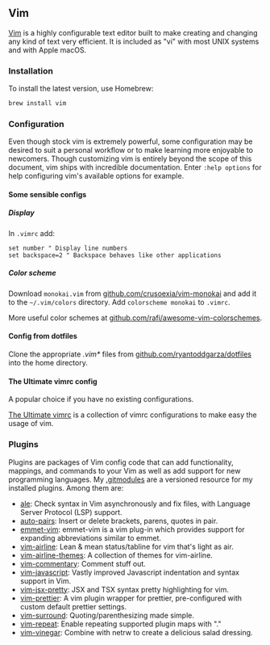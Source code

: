 ## Vim

[Vim](https://www.vim.org/) is a highly configurable text editor built to make creating and changing any kind of text very efficient. It is included as "vi" with most UNIX systems and with Apple macOS.

### Installation

To install the latest version, use Homebrew:

```sh
brew install vim
```

### Configuration

Even though stock vim is extremely powerful, some configuration may be desired to suit a personal workflow or to make learning more enjoyable to newcomers. Though customizing vim is entirely beyond the scope of this document, vim ships with incredible documentation. Enter `:help options` for help configuring vim's available options for example.

#### Some sensible configs

##### Display

In `.vimrc` add:

```
set number " Display line numbers
set backspace=2 " Backspace behaves like other applications
```

##### Color scheme

Download `monokai.vim` from [github.com/crusoexia/vim-monokai](https://github.com/crusoexia/vim-monokai) and add it to the `~/.vim/colors` directory. Add `colorscheme monokai` to `.vimrc`.

More useful color schemes at [github.com/rafi/awesome-vim-colorschemes](https://github.com/rafi/awesome-vim-colorschemes).

#### Config from dotfiles

Clone the appropriate *.vim\** files from [github.com/ryantoddgarza/dotfiles](https://github.com/ryantoddgarza/dotfiles) into the home directory.

#### The Ultimate vimrc config

A popular choice if you have no existing configurations.

[The Ultimate vimrc](https://github.com/amix/vimrc) is a collection of vimrc configurations to make easy the usage of vim.

### Plugins

Plugins are packages of Vim config code that can add functionality, mappings, and commands to your Vim as well as add support for new programming languages. My [.gitmodules](https://github.com/ryantoddgarza/dotfiles/blob/master/.gitmodules) are a versioned resource for my installed plugins. Among them are:

- [ale](https://github.com/dense-analysis/ale): Check syntax in Vim asynchronously and fix files, with Language Server Protocol (LSP) support.
- [auto-pairs](https://github.com/jiangmiao/auto-pairs): Insert or delete brackets, parens, quotes in pair.
- [emmet-vim](https://github.com/mattn/emmet-vim): emmet-vim is a vim plug-in which provides support for expanding abbreviations similar to emmet.
- [vim-airline](https://github.com/vim-airline/vim-airline): Lean & mean status/tabline for vim that's light as air.
- [vim-airline-themes](https://github.com/vim-airline/vim-airline-themes): A collection of themes for vim-airline.
- [vim-commentary](https://github.com/tpope/vim-commentary): Comment stuff out.
- [vim-javascript](https://github.com/pangloss/vim-javascript): Vastly improved Javascript indentation and syntax support in Vim.
- [vim-jsx-pretty](https://github.com/MaxMEllon/vim-jsx-pretty): JSX and TSX syntax pretty highlighting for vim.
- [vim-prettier](https://github.com/prettier/vim-prettier): A vim plugin wrapper for prettier, pre-configured with custom default prettier settings.
- [vim-surround](https://github.com/tpope/vim-surround): Quoting/parenthesizing made simple.
- [vim-repeat](https://github.com/tpope/vim-repeat): Enable repeating supported plugin maps with "."
- [vim-vinegar](https://github.com/tpope/vim-vinegar): Combine with netrw to create a delicious salad dressing.

